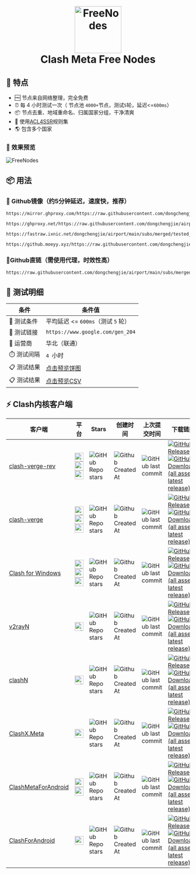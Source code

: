 <h1 align="center">
  <img src="https://fastly.jsdelivr.net/gh/clash-verge-rev/clash-verge-rev@main/src/assets/image/logo.png" alt="FreeNodes" width="128" />
  <br>
  Clash Meta Free Nodes
  <br>
</h1>



## 🦄 特点

- 🆓 节点来自网络整理，完全免费
- ⏰ 每 4 小时测试一次（ 节点池 `4000+`节点，测试`5`轮，延迟<=`600ms`）
- 📦 节点去重、地域重命名、归属国家分组，干净清爽
- 📏 使用[ACL4SSR](https://github.com/ACL4SSR/ACL4SSR/tree/master)规则集
- 🌎 包含多个国家
### 👀 效果预览

<img src="https://fastly.jsdelivr.net/gh/dongchengjie/airport@main/preview.png" alt="FreeNodes"/>

## 📦 用法

### 🚀 Github镜像（约5分钟延迟，速度快，推荐）

```
https://mirror.ghproxy.com/https://raw.githubusercontent.com/dongchengjie/airport/main/subs/merged/tested_within.yaml
```

```
https://ghproxy.net/https://raw.githubusercontent.com/dongchengjie/airport/main/subs/merged/tested_within.yaml
```

```
https://fastraw.ixnic.net/dongchengjie/airport/main/subs/merged/tested_within.yaml
```

```
https://github.moeyy.xyz/https://raw.githubusercontent.com/dongchengjie/airport/main/subs/merged/tested_within.yam
```

### 🔗Github直链（需使用代理，时效性高）

```
https://raw.githubusercontent.com/dongchengjie/airport/main/subs/merged/tested_within.yaml
```

## 🧪 测试明细

| 条件       | 条件值                                                       |
| ---------- | ------------------------------------------------------------ |
| 🧪 测试条件 | 平均延迟 <= `600ms`（测试 `5` 轮）                           |
| 🔗 测试链接 | `https://www.google.com/gen_204`                             |
| 📶 运营商   | 华北（联通）                                                 |
| ⏱️ 测试间隔 | `4 `小时                                                     |
| 📋 测试结果 | [点击预览饼图](https://github.com/dongchengjie/airport/blob/main/subs/statistics/tested_within.md) |
| 📋 测试结果 | [点击预览CSV](https://github.com/dongchengjie/airport/blob/main/subs/statistics/tested_within.csv) |

## ⚡️ Clash内核客户端

| 客户端                                                       | 平台                                                         | Stars                                                        | 创建时间                                                     | 上次提交时间                                                 | 下载链接                                                     |
| ------------------------------------------------------------ | ------------------------------------------------------------ | ------------------------------------------------------------ | ------------------------------------------------------------ | ------------------------------------------------------------ | ------------------------------------------------------------ |
| [clash-verge-rev](https://github.com/clash-verge-rev/clash-verge-rev) | <img width="24" height="24" src="https://img.icons8.com/color/24/microsoft.png" alt="microsoft"/><img width="24" height="24" src="https://img.icons8.com/external-those-icons-flat-those-icons/24/external-Linux-logos-and-brands-those-icons-flat-those-icons.png" alt="external-Linux-logos-and-brands-those-icons-flat-those-icons"/><img width="24" height="24" src="https://img.icons8.com/color/48/mac-logo.png" alt="mac-logo"/> | <img alt="GitHub Repo stars" src="https://img.shields.io/github/stars/clash-verge-rev/clash-verge-rev"> | <img alt="Github Created At" src="https://img.shields.io/github/created-at/clash-verge-rev/clash-verge-rev"> | <img alt="GitHub last commit" src="https://img.shields.io/github/last-commit/clash-verge-rev/clash-verge-rev"> | <a href='https://github.com/clash-verge-rev/clash-verge-rev/releases/latest'><img alt="GitHub Release" src="https://img.shields.io/github/v/release/clash-verge-rev/clash-verge-rev"><img alt="GitHub Downloads (all assets, latest release)" src="https://img.shields.io/github/downloads/clash-verge-rev/clash-verge-rev/latest/total"></a> |
| [clash-verge](https://github.com/zzzgydi/clash-verge/tree/main) | <img width="24" height="24" src="https://img.icons8.com/color/24/microsoft.png" alt="microsoft"/><img width="24" height="24" src="https://img.icons8.com/external-those-icons-flat-those-icons/24/external-Linux-logos-and-brands-those-icons-flat-those-icons.png" alt="external-Linux-logos-and-brands-those-icons-flat-those-icons"/><img width="24" height="24" src="https://img.icons8.com/color/48/mac-logo.png" alt="mac-logo"/> | <img alt="GitHub Repo stars" src="https://img.shields.io/github/stars/zzzgydi/clash-verge"> | <img alt="Github Created At" src="https://img.shields.io/github/created-at/zzzgydi/clash-verge"> | <img alt="GitHub last commit" src="https://img.shields.io/github/last-commit/zzzgydi/clash-verge"> | <a href='https://github.com/zzzgydi/clash-verge/releases/latest'><img alt="GitHub Release" src="https://img.shields.io/github/v/release/zzzgydi/clash-verge"><img alt="GitHub Downloads (all assets, latest release)" src="https://img.shields.io/github/downloads/zzzgydi/clash-verge/latest/total"></a> |
| [Clash for Windows](https://github.com/Fndroid/clash_for_windows_pkg) | <img width="24" height="24" src="https://img.icons8.com/color/24/microsoft.png" alt="microsoft"/><img width="24" height="24" src="https://img.icons8.com/external-those-icons-flat-those-icons/24/external-Linux-logos-and-brands-those-icons-flat-those-icons.png" alt="external-Linux-logos-and-brands-those-icons-flat-those-icons"/><img width="24" height="24" src="https://img.icons8.com/color/48/mac-logo.png" alt="mac-logo"/> | <img alt="GitHub Repo stars" src="https://img.shields.io/github/stars/Fndroid/clash_for_windows_pkg"> | <img alt="Github Created At" src="https://img.shields.io/github/created-at/Fndroid/clash_for_windows_pkg"> | <img alt="GitHub last commit" src="https://img.shields.io/github/last-commit/Fndroid/clash_for_windows_pkg"> | <a href='https://github.com/clashdownload/Clash_for_Windows/releases/latest'><img alt="GitHub Release" src="https://img.shields.io/github/v/release/clashdownload/Clash_for_Windows?color=red"><img alt="GitHub Downloads (all assets, latest release)" src="https://img.shields.io/github/downloads/clashdownload/Clash_for_Windows/latest/total"></a> |
| [v2rayN](https://github.com/2dust/v2rayN)                    | <img width="24" height="24" src="https://img.icons8.com/color/24/microsoft.png" alt="microsoft"/> | <img alt="GitHub Repo stars" src="https://img.shields.io/github/stars/2dust/v2rayN"> | <img alt="Github Created At" src="https://img.shields.io/github/created-at/2dust/v2rayN"> | <img alt="GitHub last commit" src="https://img.shields.io/github/last-commit/2dust/v2rayN"> | <a href='https://github.com/2dust/v2rayN/releases/latest'><img alt="GitHub Release" src="https://img.shields.io/github/v/release/2dust/v2rayN"><img alt="GitHub Downloads (all assets, latest release)" src="https://img.shields.io/github/downloads/2dust/v2rayN/latest/total"></a> |
| [clashN](https://github.com/2dust/clashN)                    | <img width="24" height="24" src="https://img.icons8.com/color/24/microsoft.png" alt="microsoft"/> | <img alt="GitHub Repo stars" src="https://img.shields.io/github/stars/2dust/clashN"> | <img alt="Github Created At" src="https://img.shields.io/github/created-at/2dust/clashN"> | <img alt="GitHub last commit" src="https://img.shields.io/github/last-commit/2dust/clashN"> | <a href='https://github.com/2dust/clashN/releases/latest'><img alt="GitHub Release" src="https://img.shields.io/github/v/release/2dust/clashN"><img alt="GitHub Downloads (all assets, latest release)" src="https://img.shields.io/github/downloads/2dust/clashN/latest/total"></a> |
| [ClashX.Meta](https://github.com/MetaCubeX/ClashX.Meta)      | <img width="24" height="24" src="https://img.icons8.com/color/48/mac-logo.png" alt="mac-logo"/> | <img alt="GitHub Repo stars" src="https://img.shields.io/github/stars/MetaCubeX/ClashX.Meta"> | <img alt="Github Created At" src="https://img.shields.io/github/created-at/MetaCubeX/ClashX.Meta"> | <img alt="GitHub last commit" src="https://img.shields.io/github/last-commit/MetaCubeX/ClashX.Meta"> | <a href='https://github.com/MetaCubeX/ClashX.Meta/releases/latest'><img alt="GitHub Release" src="https://img.shields.io/github/v/release/MetaCubeX/ClashX.Meta"><img alt="GitHub Downloads (all assets, latest release)" src="https://img.shields.io/github/downloads/MetaCubeX/ClashX.Meta/latest/total"></a> |
| [ClashMetaForAndroid](https://github.com/MetaCubeX/ClashMetaForAndroid) | <img width="24" height="24" src="https://img.icons8.com/color/24/android-os.png" alt="android-os"/><a href='https://play.google.com/store/apps/details?id=com.github.metacubex.clash.meta'><img width="24" height="24" src="https://img.icons8.com/color/24/google-play.png" alt="google-play"/></a> | <img alt="GitHub Repo stars" src="https://img.shields.io/github/stars/MetaCubeX/ClashMetaForAndroid"> | <img alt="Github Created At" src="https://img.shields.io/github/created-at/MetaCubeX/ClashMetaForAndroid"> | <img alt="GitHub last commit" src="https://img.shields.io/github/last-commit/MetaCubeX/ClashMetaForAndroid"> | <a href='https://github.com/MetaCubeX/ClashMetaForAndroid/releases/latest'><img alt="GitHub Release" src="https://img.shields.io/github/v/release/MetaCubeX/ClashMetaForAndroid"><img alt="GitHub Downloads (all assets, latest release)" src="https://img.shields.io/github/downloads/MetaCubeX/ClashMetaForAndroid/latest/total"></a> |
| [ClashForAndroid](https://github.com/Kr328/ClashForAndroid)  | <img width="24" height="24" src="https://img.icons8.com/color/24/android-os.png" alt="android-os"/> | <img alt="GitHub Repo stars" src="https://img.shields.io/github/stars/Kr328/ClashForAndroid"> | <img alt="Github Created At" src="https://img.shields.io/github/created-at/Kr328/ClashForAndroid"> | <img alt="GitHub last commit" src="https://img.shields.io/github/last-commit/Kr328/ClashForAndroid"> | <a href='https://github.com/clashdownload/Clash_for_Android/releases/latest'><img alt="GitHub Release" src="https://img.shields.io/github/v/release/clashdownload/Clash_for_Android?color=red"><img alt="GitHub Downloads (all assets, latest release)" src="https://img.shields.io/github/downloads/clashdownload/Clash_for_Android/latest/total"></a> |
